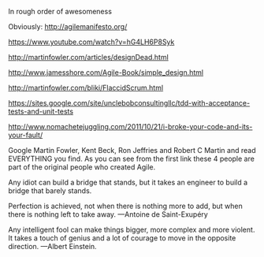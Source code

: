 In rough order of awesomeness

Obviously: http://agilemanifesto.org/

https://www.youtube.com/watch?v=hG4LH6P8Syk

http://martinfowler.com/articles/designDead.html

http://www.jamesshore.com/Agile-Book/simple_design.html

http://martinfowler.com/bliki/FlaccidScrum.html

https://sites.google.com/site/unclebobconsultingllc/tdd-with-acceptance-tests-and-unit-tests

http://www.nomachetejuggling.com/2011/10/21/i-broke-your-code-and-its-your-fault/

Google Martin Fowler, Kent Beck, Ron Jeffries and Robert C Martin and read EVERYTHING you find.  As you can see from the first link these 4 people are part of the original people who created Agile.



Any idiot can build a bridge that stands, but it takes an engineer to build a bridge that barely stands.

Perfection is achieved, not when there is nothing more to add, but when there is nothing left to take away. —Antoine de Saint-Exupéry

Any intelligent fool can make things bigger, more complex and more violent. It takes a touch of genius and a lot of courage to move in the opposite direction. —Albert Einstein.
